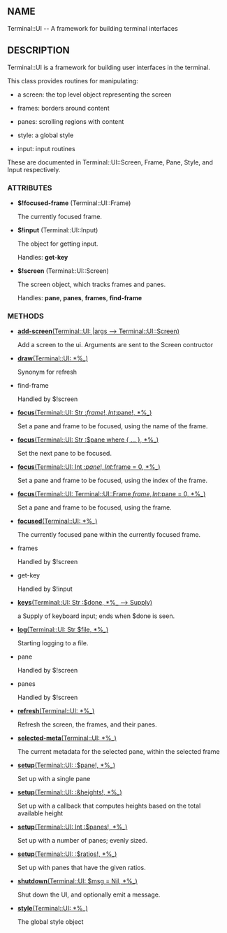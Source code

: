 ## NAME

Terminal::UI -- A framework for building terminal interfaces

## DESCRIPTION

Terminal::UI is a framework for building user interfaces in the terminal.

This class provides routines for manipulating:

* a screen: the top level object representing the screen

* frames: borders around content

* panes: scrolling regions with content

* style: a global style

* input: input routines

These are documented in Terminal::UI::Screen, Frame, Pane, Style, and Input respectively.

### ATTRIBUTES

* **$!focused-frame** (Terminal::UI::Frame)

  The currently focused frame.

* **$!input** (Terminal::UI::Input)

  The object for getting input.

  Handles: **get-key**

* **$!screen** (Terminal::UI::Screen)

  The screen object, which tracks frames and panes.

  Handles: **pane**, **panes**, **frames**, **find-frame**


### METHODS

* [**add-screen**(Terminal::UI: |args --> Terminal::UI::Screen)](https://git.sr.ht/~bduggan/raku-terminal-ui/tree/master/lib/Terminal/UI.rakumod#L126)

  Add a screen to the ui. Arguments are sent to the Screen contructor

* [**draw**(Terminal::UI: *%_)](https://git.sr.ht/~bduggan/raku-terminal-ui/tree/master/lib/Terminal/UI.rakumod#L44)

  Synonym for refresh

* find-frame

  Handled by $!screen

* [**focus**(Terminal::UI: Str :$frame!, Int :$pane!, *%_)](https://git.sr.ht/~bduggan/raku-terminal-ui/tree/master/lib/Terminal/UI.rakumod#L60)

  Set a pane and frame to be focused, using the name of the frame.

* [**focus**(Terminal::UI: Str :$pane where { ... }, *%_)](https://git.sr.ht/~bduggan/raku-terminal-ui/tree/master/lib/Terminal/UI.rakumod#L66)

  Set the next pane to be focused.

* [**focus**(Terminal::UI: Int :$pane!, Int :$frame = 0, *%_)](https://git.sr.ht/~bduggan/raku-terminal-ui/tree/master/lib/Terminal/UI.rakumod#L74)

  Set a pane and frame to be focused, using the index of the frame.

* [**focus**(Terminal::UI: Terminal::UI::Frame $frame, Int :$pane = 0, *%_)](https://git.sr.ht/~bduggan/raku-terminal-ui/tree/master/lib/Terminal/UI.rakumod#L81)

  Set a pane and frame to be focused, using the frame.

* [**focused**(Terminal::UI: *%_)](https://git.sr.ht/~bduggan/raku-terminal-ui/tree/master/lib/Terminal/UI.rakumod#L35)

  The currently focused pane within the currently focused frame.

* frames

  Handled by $!screen

* get-key

  Handled by $!input

* [**keys**(Terminal::UI: Str :$done, *%_ --> Supply)](https://git.sr.ht/~bduggan/raku-terminal-ui/tree/master/lib/Terminal/UI.rakumod#L139)

  a Supply of keyboard input; ends when $done is seen.

* [**log**(Terminal::UI: Str $file, *%_)](https://git.sr.ht/~bduggan/raku-terminal-ui/tree/master/lib/Terminal/UI.rakumod#L133)

  Starting logging to a file.

* pane

  Handled by $!screen

* panes

  Handled by $!screen

* [**refresh**(Terminal::UI: *%_)](https://git.sr.ht/~bduggan/raku-terminal-ui/tree/master/lib/Terminal/UI.rakumod#L49)

  Refresh the screen, the frames, and their panes.

* [**selected-meta**(Terminal::UI: *%_)](https://git.sr.ht/~bduggan/raku-terminal-ui/tree/master/lib/Terminal/UI.rakumod#L151)

  The current metadata for the selected pane, within the selected frame

* [**setup**(Terminal::UI: :$pane!, *%_)](https://git.sr.ht/~bduggan/raku-terminal-ui/tree/master/lib/Terminal/UI.rakumod#L88)

  Set up with a single pane

* [**setup**(Terminal::UI: :&heights!, *%_)](https://git.sr.ht/~bduggan/raku-terminal-ui/tree/master/lib/Terminal/UI.rakumod#L95)

  Set up with a callback that computes heights based on the total available height

* [**setup**(Terminal::UI: Int :$panes!, *%_)](https://git.sr.ht/~bduggan/raku-terminal-ui/tree/master/lib/Terminal/UI.rakumod#L105)

  Set up with a number of panes; evenly sized.

* [**setup**(Terminal::UI: :$ratios!, *%_)](https://git.sr.ht/~bduggan/raku-terminal-ui/tree/master/lib/Terminal/UI.rakumod#L112)

  Set up with panes that have the given ratios.

* [**shutdown**(Terminal::UI: $msg = Nil, *%_)](https://git.sr.ht/~bduggan/raku-terminal-ui/tree/master/lib/Terminal/UI.rakumod#L120)

  Shut down the UI, and optionally emit a message.

* [**style**(Terminal::UI: *%_)](https://git.sr.ht/~bduggan/raku-terminal-ui/tree/master/lib/Terminal/UI.rakumod#L156)

  The global style object
